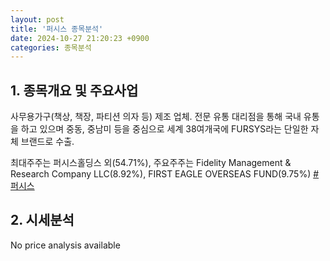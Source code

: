 ```yaml
---
layout: post
title: '퍼시스 종목분석'
date: 2024-10-27 21:20:23 +0900
categories: 종목분석
---
```


## 1. 종목개요 및 주요사업

사무용가구(책상, 책장, 파티션 의자 등) 제조 업체. 전문 유통 대리점을 통해 국내 유통을 하고 있으며 중동, 중남미 등을 중심으로 세계 38여개국에 FURSYS라는 단일한 자체 브랜드로 수출.

최대주주는 퍼시스홀딩스 외(54.71%), 주요주주는 Fidelity Management & Research Company LLC(8.92%), FIRST EAGLE OVERSEAS FUND(9.75%)
[#퍼시스](#)

## 2. 시세분석

No price analysis available
